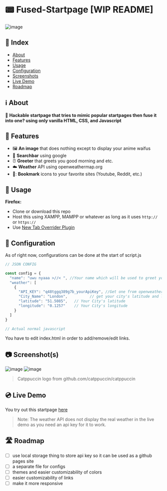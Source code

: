 # 📟 Fused-Startpage [WIP README]

![image](https://github.com/FanMclaine/Startpage/assets/66262586/93d0b2ef-f745-4c16-9206-d97677e45043)

## 📇 Index

- [About]()
- [Features]()
- [Usage]()
- [Configuration]()
- [Screenshots]()
- [Live Demo]()
- [Roadmap]()

## ℹ️ About

:toilet: **Hackable startpage that tries to mimic popular startpages then fuse it into one? using only vanilla HTML, CSS, and Javascript**

## 🌟 Features

- 🖼️ **An image** that does nothing except to display your anime waifus
- 🍫 **Searchbar** using google
- ⏰ **Greeter** that greets you good morning and etc.
- ☁️ **Weather** API using openweathermap.org
- 🍮: **Bookmark** icons to your favorite sites (Youtube, Reddit, etc.)

## 🔻 Usage

**Firefox:**
- Clone or download this repo
- Host this using XAMPP, MAMPP or whatever as long as it uses `http://` or `https://`
- Use [New Tab Overrider Plugin](https://addons.mozilla.org/en-US/firefox/addon/new-tab-override/?utm_source=addons.mozilla.org&utm_medium=referral&utm_content=recommended_fallback)

## 🧰 Configuration

As of right now, configurations can be done at the start of script.js
```js
// JSON CONFIG

const config = {
  "name": "uwu nyaaa >//< ", //Your name which will be used to greet you 
  "weather": [
    {
      "API_KEY": "q48tggq389g7b_yourApiKey", //Get one from openweathermap.org
      "City_Name": "London",          // get your city's latitude and longitude on https://openweathermap.org/find
      "latitude": "51.5085",   // Your City's latitude
      "longitude": "0.1257"    // Your City's longitude
    }
  ]
}

// Actual normal javascript
```

You have to edit index.html in order to add/remove/edit links.

## 📷 Screenshot(s) 

![image](https://github.com/FanMclaine/Startpage/assets/66262586/bf30c462-1722-4903-a7b8-01e8acbe3de4)
![image](https://github.com/FanMclaine/Fused-Startpage/assets/66262586/9dfb32eb-f6f5-4db6-b790-b31b2f17ec1c)
> Catppuccin logo from github.com/catppuccin/catppuccin

## 💿 Live Demo

You try out this startpage [here](https://fanmclaine.github.io/Fused-Startpage/)
> Note: The weather API does not display the real weather in the live demo as you need an api key for it to work.

## 🛣️ Roadmap

- [ ] use local storage thing to store api key so it can be used as a github pages site 
- [ ] a separate file for configs
- [ ] themes and easier customizability of colors
- [ ] easier customizability of links
- [ ] make it more responsive
